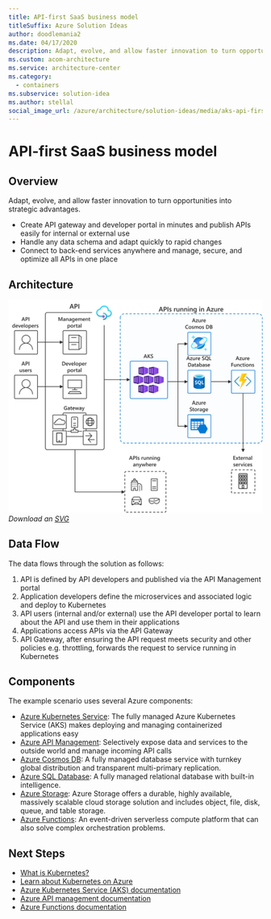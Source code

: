 ```yaml
---
title: API-first SaaS business model
titleSuffix: Azure Solution Ideas
author: doodlemania2
ms.date: 04/17/2020
description: Adapt, evolve, and allow faster innovation to turn opportunities into strategic advantages.
ms.custom: acom-architecture
ms.service: architecture-center
ms.category:
  - containers
ms.subservice: solution-idea
ms.author: stellal
social_image_url: /azure/architecture/solution-ideas/media/aks-api-first.png
---
```


# API-first SaaS business model

## Overview

Adapt, evolve, and allow faster innovation to turn opportunities into strategic advantages.

- Create API gateway and developer portal in minutes and publish APIs easily for internal or external use
- Handle any data schema and adapt quickly to rapid changes
- Connect to back-end services anywhere and manage, secure, and optimize all APIs in one place

## Architecture

![Architecture Diagram](../media/aks-api-first.png)
*Download an [SVG](../media/aks-api-first.svg)*

## Data Flow

The data flows through the solution as follows:

1. API is defined by API developers and published via the API Management portal
2. Application developers define the microservices and associated logic and deploy to Kubernetes
3. API users (internal and/or external) use the API developer portal to learn about the API and use them in their applications
4. Applications access APIs via the API Gateway
5. API Gateway, after ensuring the API request meets security and other policies e.g. throttling, forwards the request to service running in Kubernetes

## Components

The example scenario uses several Azure components:

- [Azure Kubernetes Service](https://azure.microsoft.com/services/kubernetes-service/): The fully managed Azure Kubernetes Service (AKS) makes deploying and managing containerized applications easy
- [Azure API Management](https://azure.microsoft.com/services/api-management/): Selectively expose data and services to the outside world and manage incoming API calls
- [Azure Cosmos DB](https://azure.microsoft.com/services/cosmos-db/): A fully managed database service with turnkey global distribution and transparent multi-primary replication.
- [Azure SQL Database](https://azure.microsoft.com/services/sql-database/): A fully managed relational database with built-in intelligence.
- [Azure Storage](https://azure.microsoft.com/services/storage/): Azure Storage offers a durable, highly available, massively scalable cloud storage solution and includes object, file, disk, queue, and table storage.
- [Azure Functions](https://azure.microsoft.com/services/functions/): An event-driven serverless compute platform that can also solve complex orchestration problems.

## Next Steps

- [What is Kubernetes?](https://azure.microsoft.com/topic/what-is-kubernetes/)
- [Learn about Kubernetes on Azure](https://azure.microsoft.com/overview/kubernetes-on-azure/)
- [Azure Kubernetes Service (AKS) documentation](/azure/aks)
- [Azure API management documentation](/azure/api-management/)
- [Azure Functions documentation](/azure/azure-functions/)
